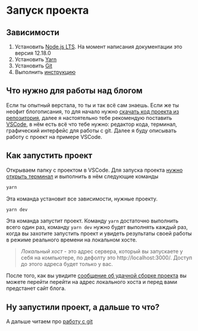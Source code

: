 # Запуск проекта

## Зависимости
1. Установить [Node.js LTS](https://nodejs.org/en/download/). На момент написания документации это версия 12.18.0
2. Установить [Yarn](https://yarnpkg.com/lang/en/docs/install/)
3. Установить [Git](https://git-scm.com/download)
4. Выполнить [инструкцию](https://confluence.csssr.io/display/DT/Github+packages)

## Что нужно для работы над блогом
Если ты опытный верстала, то ты и так всё сам знаешь. Если же ты неофит блогописания, то
для начало нужно [скачать код проекта из репозитория](http://s.csssr.ru/U31J879TR/20200526180041.jpg), 
далее я настоятельно тебе рекомендую поставить [VSCode](https://code.visualstudio.com/), 
в нём есть всё что тебе нужно: редактор кода, терминал, графический интерфейс для работы с git.
Далее я буду описывать работу с проект на примере VSCode.

## Как запустить проект
Открываем папку с проектом в VSCode. 
Для запуска проекта [нужно открыть терминал](https://code.visualstudio.com/docs/editor/integrated-terminal) 
и выполнить в нём следующие команды
```cmd
yarn
```
Эта команда установит все зависимости, нужные проекту.

```cmd
yarn dev
```
Эта команда запустит проект. 
Команду `yarn` достаточно выполнить всего один раз, команду `yarn dev` нужно будет выполнять каждый раз, 
когда вы захотите запустить проект и увидеть результаты своей работы в режиме реального времени на локальном хосте.

> *Локальный хост* - это адрес сервера, который вы запускаете у себя на компьютере, 
по дефолту это http://localhost:3000/. Доступ до этого адреса будет только у вас.

После того, как вы увидите [сообщение об удачной сборке проекта](http://s.csssr.ru/U02D248T6/2020-06-29-16-50-52-ks3q4_.jpg)
вы можете перейти перейти на адрес локального хоста и перед вами предстанет сайт блога.

## Ну запустили проект, а дальше то что?
А дальше читаем про [работу с git](./GIT.md)
